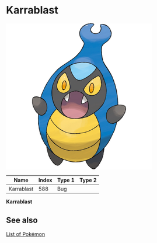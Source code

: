 # Karrablast


![Karrablast](images/588.png)

| **Name** | **Index** | **Type 1** | **Type 2** |
|----|----|----|----|
| Karrablast | 588 | Bug  |  |

**Karrablast** 

## See also

[List of Pokémon](../pokemon.md)
